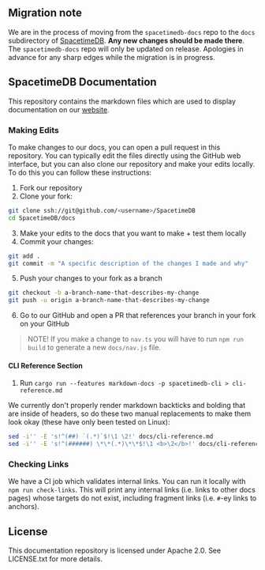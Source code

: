 ## Migration note
We are in the process of moving from the `spacetimedb-docs` repo to the `docs` subdirectory of [SpacetimeDB](https://github.com/clockworklabs/SpacetimeDB). **Any new changes should be made there**. The `spacetimedb-docs` repo will only be updated on release. Apologies in advance for any sharp edges while the migration is in progress.

## SpacetimeDB Documentation

This repository contains the markdown files which are used to display documentation on our [website](https://spacetimedb.com/docs).

### Making Edits

To make changes to our docs, you can open a pull request in this repository. You can typically edit the files directly using the GitHub web interface, but you can also clone our repository and make your edits locally. To do this you can follow these instructions:

1. Fork our repository
2. Clone your fork:

```bash
git clone ssh://git@github.com/<username>/SpacetimeDB
cd SpacetimeDB/docs
```

3. Make your edits to the docs that you want to make + test them locally
4. Commit your changes:

```bash
git add .
git commit -m "A specific description of the changes I made and why"
```

5. Push your changes to your fork as a branch

```bash
git checkout -b a-branch-name-that-describes-my-change
git push -u origin a-branch-name-that-describes-my-change
```

6. Go to our GitHub and open a PR that references your branch in your fork on your GitHub

> NOTE! If you make a change to `nav.ts` you will have to run `npm run build` to generate a new `docs/nav.js` file.

#### CLI Reference Section
1. Run `cargo run --features markdown-docs -p spacetimedb-cli > cli-reference.md`

We currently don't properly render markdown backticks and bolding that are inside of headers, so do these two manual replacements to make them look okay (these have only been tested on Linux):
```bash
sed -i'' -E 's!^(##) `(.*)`$!\1 \2!' docs/cli-reference.md
sed -i'' -E 's!^(######) \*\*(.*)\*\*$!\1 <b>\2</b>!' docs/cli-reference.md
```

### Checking Links

We have a CI job which validates internal links. You can run it locally with `npm run check-links`. This will print any internal links (i.e. links to other docs pages) whose targets do not exist, including fragment links (i.e. `#`-ey links to anchors).

## License

This documentation repository is licensed under Apache 2.0. See LICENSE.txt for more details.

